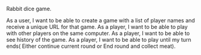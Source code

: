 Rabbit dice game. 


As a user, I want to be able to create a game with a list of player names and receive a unique URL for that game.
As a player, I want to be able to play with other players on the same computer.
As a player, I want to be able to see history of the game.
As a player, I want to be able to play until my turn ends( Either continue current round or End round and collect meat).
